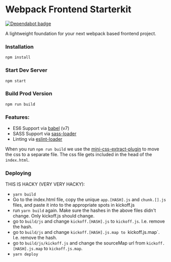 # Webpack Frontend Starterkit

[![Dependabot badge](https://flat.badgen.net/dependabot/wbkd/webpack-starter?icon=dependabot)](https://dependabot.com/)

A lightweight foundation for your next webpack based frontend project.


### Installation

```
npm install
```

### Start Dev Server

```
npm start
```

### Build Prod Version

```
npm run build
```

### Features:

* ES6 Support via [babel](https://babeljs.io/) (v7)
* SASS Support via [sass-loader](https://github.com/jtangelder/sass-loader)
* Linting via [eslint-loader](https://github.com/MoOx/eslint-loader)

When you run `npm run build` we use the [mini-css-extract-plugin](https://github.com/webpack-contrib/mini-css-extract-plugin) to move the css to a separate file. The css file gets included in the head of the `index.html`.


### Deploying

THIS IS HACKY (VERY VERY HACKY):
* `yarn build`
* Go to the index.html file, copy the unique `app.[HASH].js` and `chunk.[].js` files, and paste it into to the appropriate spots in kickoff.js
* run `yarn build` again. Make sure the hashes in the above files didn't change. Only kickoff.js should change.
* go to `build/js` and change `kickoff.[HASH].js` to `kickoff.js`. I.e. remove the hash.
* go to `build/js` and change `kickoff.[HASH].js.map to `kickoff.js.map`. I.e. remove the hash.
* go to `build/js/kickoff.js` and change the sourceMap url from `kickoff.[HASH].js.map` to `kickoff.js.map`.
* `yarn deploy`
